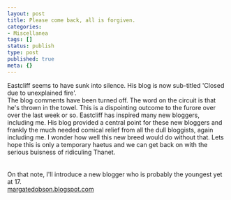 ```yaml
---
layout: post
title: Please come back, all is forgiven.
categories:
- Miscellanea
tags: []
status: publish
type: post
published: true
meta: {}
---
```

Eastcliff seems to have sunk into silence. His blog is now sub-titled 'Closed due to unexplained fire'.<br />The blog comments have been turned off. The word on the circuit is that he's thrown in the towel. This is a dispointing outcome to the furore over over the last week or so. Eastcliff has inspired many new bloggers, including me. His blog provided a central point for these new bloggers and frankly the much needed comical relief from all the dull bloggists, again including me. I wonder how well this new breed would do without that. Lets hope this is only a temporary haetus and we can get back on with the serious buisness of ridiculing Thanet.<br /><br /><br />On that note, I'll introduce a new blogger who is probably the youngest yet at 17.<br /><a href="http://margatedobson.blogspot.com">margatedobson.blogspot.com</a>

